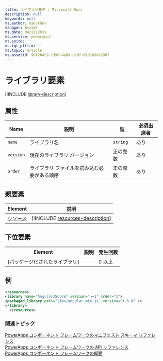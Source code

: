 ```yaml
---
title: ライブラリ要素 | Microsoft Docs
description: null
keywords: null
ms.author: nabuthuk
manager: kvivek
ms.date: 04/23/2019
ms.service: powerapps
ms.suite: ''
ms.tgt_pltfrm: ''
ms.topic: article
ms.assetid: 90f2b4c9-7396-4ab9-bc9f-810189dc18b7
---
```


# <a name="library-element"></a>ライブラリ要素

[!INCLUDE [library-description](includes/library-description.md)]

## <a name="attributes"></a>属性

|Name|説明|型|必須出席者|
|--|--|--|--|
|`name`|ライブラリ名|`string`|あり|
|`version`|現在のライブラリ バージョン|正の整数|あり|
|`order`|ライブラリ ファイルを読み込む必要がある順序|正の整数|あり|

## <a name="parent-elements"></a>親要素

|Element|説明|
|--|--|
|[リソース](resources.md)|[!INCLUDE [resources-description](includes/resources-description.md)]|

## <a name="child-elements"></a>下位要素

|Element|説明|発生回数|
|--|--|--|
|[パッケージ化されたライブラリ]||0 以上|

## <a name="example"></a>例

```xml
<resources>
<library name="AngularJSCore" version=">=1" order="1">
<packaged_library path="libs/angular.min.js" version="1.5.8" />
</library>
  </resources>
```

### <a name="related-topics"></a>関連トピック

[PowerApps コンポーネント フレームワークのマニフェスト スキーマ リファレンス](index.md)<br/>
[PowerApps コンポーネント フレームワークの API リファレンス](../reference/index.md)<br/>
[PowerApps コンポーネント フレームワークの概要](../overview.md)